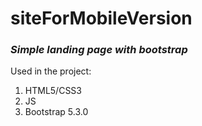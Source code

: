 # siteForMobileVersion

### *Simple landing page with bootstrap*

Used in the project:
1. HTML5/CSS3
2. JS
3. Bootstrap 5.3.0
